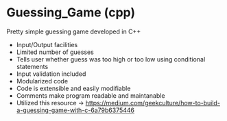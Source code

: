 # Guessing_Game (cpp)

Pretty simple guessing game developed in C++
- Input/Output facilities
- Limited number of guesses
- Tells user whether guess was too high or too low using conditional statements
- Input validation included
- Modularized code
- Code is extensible and easily modifiable
- Comments make program readable and maintanable
- Utilized this resource -> https://medium.com/geekculture/how-to-build-a-guessing-game-with-c-6a79b6375446
